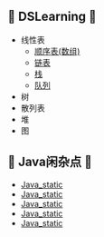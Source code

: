 ## &#127800; DSLearning &#127800;
- 线性表
	- [顺序表(数组)](DS_Linear/SequenceList.md)
	- [链表]()
	- [栈]()
	- [队列]()
- 树
- 散列表
- 堆
- 图

## &#127800; Java闲杂点 &#127800;

- [Java_static](Java_零碎/Java_static.md)
- [Java_static](Java_零碎/Java_this.md)
- [Java_static](Java_零碎/Java_volatile.md)
- [Java_static](Java_零碎/Java_for.md)
- [Java_static](Java_零碎/Java_泛型.md)